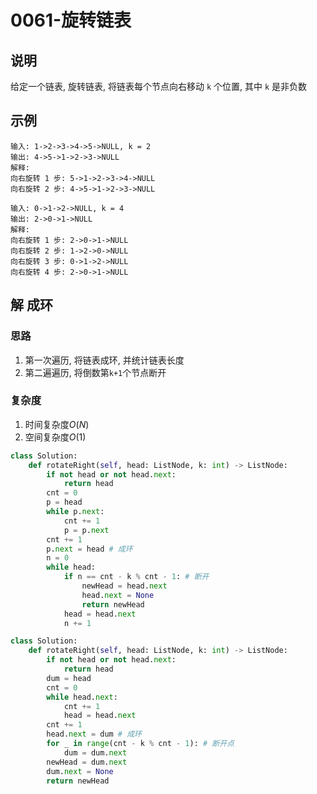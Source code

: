 # 0061-旋转链表

## 说明
给定一个链表, 旋转链表, 将链表每个节点向右移动 `k` 个位置, 其中 `k` 是非负数

## 示例
```
输入: 1->2->3->4->5->NULL, k = 2
输出: 4->5->1->2->3->NULL
解释:
向右旋转 1 步: 5->1->2->3->4->NULL
向右旋转 2 步: 4->5->1->2->3->NULL

输入: 0->1->2->NULL, k = 4
输出: 2->0->1->NULL
解释:
向右旋转 1 步: 2->0->1->NULL
向右旋转 2 步: 1->2->0->NULL
向右旋转 3 步: 0->1->2->NULL
向右旋转 4 步: 2->0->1->NULL
```

## 解 成环

### 思路
1. 第一次遍历, 将链表成环, 并统计链表长度
2. 第二遍遍历, 将倒数第`k+1`个节点断开

### 复杂度
1. 时间复杂度$O(N)$
2. 空间复杂度$O(1)$

```python
class Solution:
    def rotateRight(self, head: ListNode, k: int) -> ListNode:
        if not head or not head.next:
            return head
        cnt = 0
        p = head
        while p.next:
            cnt += 1
            p = p.next
        cnt += 1
        p.next = head # 成环
        n = 0
        while head:
            if n == cnt - k % cnt - 1: # 断开
                newHead = head.next
                head.next = None
                return newHead
            head = head.next
            n += 1
```

```python
class Solution:
    def rotateRight(self, head: ListNode, k: int) -> ListNode:
        if not head or not head.next:
            return head
        dum = head
        cnt = 0
        while head.next:
            cnt += 1
            head = head.next
        cnt += 1
        head.next = dum # 成环
        for _ in range(cnt - k % cnt - 1): # 断开点
            dum = dum.next
        newHead = dum.next
        dum.next = None
        return newHead
```
